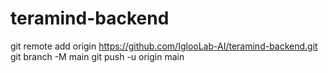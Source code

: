# teramind-backend
git remote add origin https://github.com/IglooLab-AI/teramind-backend.git
git branch -M main
git push -u origin main
